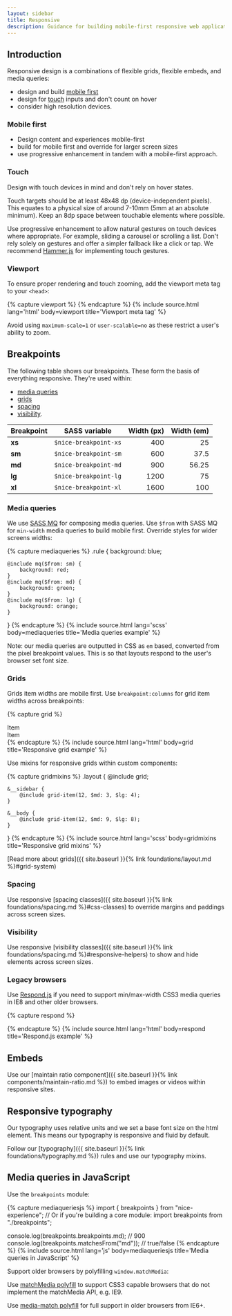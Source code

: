 ```yaml
---
layout: sidebar
title: Responsive
description: Guidance for building mobile-first responsive web applications
---
```


## Introduction

Responsive design is a combinations of flexible grids, flexible embeds, and media queries:

- design and build [mobile first](#mobile-first)
- design for [touch](#touch) inputs and don't count on hover
- consider high resolution devices.

### Mobile first

- Design content and experiences mobile-first
- build for mobile first and override for larger screen sizes
- use progressive enhancement in tandem with a mobile-first approach.

### Touch

Design with touch devices in mind and don't rely on hover states.

Touch targets should be at least 48x48 dp (device-independent pixels). This equates to a physical size of around 7-10mm (5mm at an absolute minimum). Keep an 8dp space between touchable elements where possible.

Use progressive enhancement to allow natural gestures on touch devices where appropriate. For example, sliding a carousel or scrolling a list. Don't rely solely on gestures and offer a simpler fallback like a click or tap. We recommend [Hammer.js](http://hammerjs.github.io/) for implementing touch gestures.

### Viewport

To ensure proper rendering and touch zooming, add the viewport meta tag to your `<head>`:

{% capture viewport %}
<meta name="viewport" content="width=device-width, initial-scale=1">
{% endcapture %}
{% include source.html lang='html' body=viewport title='Viewport meta tag' %}

Avoid using `maximum-scale=1` or `user-scalable=no` as these restrict a user's ability to zoom.

## Breakpoints

The following table shows our breakpoints. These form the basis of everything responsive. They're used within:

- [media queries](#media-queries)
- [grids](#grids)
- [spacing](#spacing)
- [visibility](#visibility).

| Breakpoint     | SASS variable         | Width (px) | Width (em) |
| -------------- | --------------------- | ----------:| ----------:|
| **xs**         | `$nice-breakpoint-xs` | 400        | 25         |
| **sm**         | `$nice-breakpoint-sm` | 600        | 37.5       |
| **md**         | `$nice-breakpoint-md` | 900        | 56.25      |
| **lg**         | `$nice-breakpoint-lg` | 1200       | 75         |
| **xl**         | `$nice-breakpoint-xl` | 1600       | 100        |

### Media queries

We use [SASS MQ](https://github.com/sass-mq/sass-mq) for composing media queries. Use `$from` with SASS MQ for `min-width` media queries to build mobile first. Override styles for wider screens widths:

{% capture mediaqueries %}
.rule {
    background: blue;

    @include mq($from: sm) {
        background: red;
    }
    @include mq($from: md) {
        background: green;
    }
    @include mq($from: lg) {
        background: orange;
    }
}
{% endcapture %}
{% include source.html lang='scss' body=mediaqueries title='Media queries example' %}

Note: our media queries are outputted in CSS as `em` based, converted from the pixel breakpoint values. This is so that layouts respond to the user's browser set font size.

### Grids

Grids item widths are mobile first. Use `breakpoint:columns` for grid item widths across breakpoints:

{% capture grid %}
<div class="grid">
    <div data-g="12 xs:6 md:4 lg:3">Item</div>
    <div data-g="12 xs:6 md:4 lg:3">Item</div>
</div>
{% endcapture %}
{% include source.html lang='html' body=grid title='Responsive grid example' %}

Use mixins for responsive grids within custom components:

{% capture gridmixins %}
.layout {
    @include grid;

    &__sidebar {
        @include grid-item(12, $md: 3, $lg: 4);
    }

    &__body {
        @include grid-item(12, $md: 9, $lg: 8);
    }
}
{% endcapture %}
{% include source.html lang='scss' body=gridmixins title='Responsive grid mixins' %}

[Read more about grids]({{ site.baseurl }}{% link foundations/layout.md %}#grid-system)

### Spacing

Use responsive [spacing classes]({{ site.baseurl }}{% link foundations/spacing.md %}#css-classes) to override margins and paddings across screen sizes.

### Visibility

Use responsive [visibility classes]({{ site.baseurl }}{% link foundations/spacing.md %}#responsive-helpers) to show and hide elements across screen sizes.

### Legacy browsers

Use [Respond.js](https://github.com/scottjehl/Respond) if you need to support min/max-width CSS3 media queries in IE8 and other older browsers.

{% capture respond %}
<head>
    <!-- Put your CSS here, before Respond.js -->
    <!--[if lt IE 9]>
        <script src="//cdnjs.cloudflare.com/ajax/libs/respond.js/1.4.2/respond.min.js"></script>
    <![endif]-->
</head>
{% endcapture %}
{% include source.html lang='html' body=respond title='Respond.js example' %}

## Embeds

Use our [maintain ratio component]({{ site.baseurl }}{% link components/maintain-ratio.md %}) to embed images or videos within responsive sites.

## Responsive typography

Our typography uses relative units and we set a base font size on the html element. This means our typography is responsive and fluid by default.

Follow our [typography]({{ site.baseurl }}{% link foundations/typography.md %}) rules and use our typography mixins.

## Media queries in JavaScript

Use the `breakpoints` module:

{% capture mediaqueriesjs %}
import { breakpoints } from "nice-experience";
// Or if you're building a core module: import breakpoints from "./breakpoints";

console.log(breakpoints.breakpoints.md); // 900
console.log(breakpoints.matchesFrom("md")); // true/false
{% endcapture %}
{% include source.html lang='js' body=mediaqueriesjs title='Media queries in JavaScript' %}

Support older browsers by polyfilling `window.matchMedia`:

Use [matchMedia polyfill](https://github.com/paulirish/matchMedia.js) to support CSS3 capable browsers that do not implement the matchMedia API, e.g. IE9.

Use [media-match polyfill](https://github.com/weblinc/media-match) for full support in older browsers from IE6+.